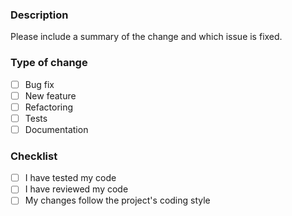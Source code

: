 ### Description

Please include a summary of the change and which issue is fixed.

### Type of change
- [ ] Bug fix
- [ ] New feature
- [ ] Refactoring
- [ ] Tests
- [ ] Documentation

### Checklist
- [ ] I have tested my code
- [ ] I have reviewed my code
- [ ] My changes follow the project's coding style
